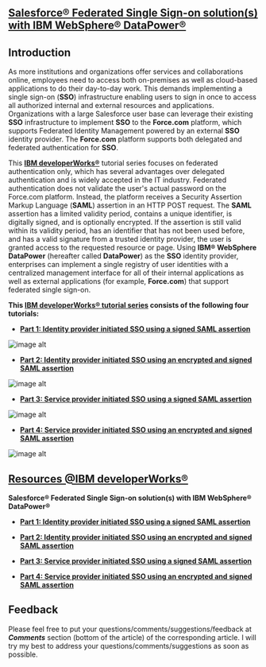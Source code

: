[Salesforce® Federated Single Sign-on solution(s) with IBM WebSphere® DataPower®][9]
----------------------------------------

Introduction
------------

As more institutions and organizations offer services and collaborations online, employees need to access both on-premises as well as cloud-based applications to do their day-to-day work. This demands implementing a single sign-on (**SSO**) infrastructure enabling users to sign in once to access all authorized internal and external resources and applications. Organizations with a large Salesforce user base can leverage their existing **SSO** infrastructure to implement **SSO** to the **Force.com** platform, which supports Federated Identity Management powered by an external **SSO** identity provider. The **Force.com** platform supports both delegated and federated authentication for **SSO**.

This **[IBM developerWorks®][9]** tutorial series focuses on federated authentication only, which has several advantages over delegated authentication and is widely accepted in the IT industry. Federated authentication does not validate the user's actual password on the Force.com platform. Instead, the platform receives a Security Assertion Markup Language (**SAML**) assertion in an HTTP POST request. The **SAML** assertion has a limited validity period, contains a unique identifier, is digitally signed, and is optionally encrypted. If the assertion is still valid within its validity period, has an identifier that has not been used before, and has a valid signature from a trusted identity provider, the user is granted access to the requested resource or page. Using **IBM® WebSphere DataPower** (hereafter called **DataPower**) as the **SSO** identity provider, enterprises can implement a single registry of user identities with a centralized management interface for all of their internal applications as well as external applications (for example, **Force.com**) that support federated single sign-on.

**This [IBM developerWorks® tutorial series][9] consists of the following four tutorials:**


 - **[Part 1: Identity provider initiated
   SSO using a signed SAML assertion][1]**

![image alt][2]

 - **[Part 2: Identity provider initiated
   SSO using an encrypted and signed
   SAML assertion][3]**

![image alt][4]

 - **[Part 3: Service provider initiated
   SSO using a signed SAML assertion][5]**

![image alt][6]

 - **[Part 4: Service provider initiated
   SSO using an encrypted and signed
   SAML assertion][7]**

![image alt][8]

[Resources @IBM developerWorks®][9]
---------

**Salesforce® Federated Single Sign-on solution(s) with IBM WebSphere® DataPower®**

 - **[Part 1: Identity provider initiated
   SSO using a signed SAML assertion][10]**

 - **[Part 2: Identity provider initiated
   SSO using an encrypted and signed
   SAML assertion][11]**

 - **[Part 3: Service provider initiated
   SSO using a signed SAML assertion][12]**

 - **[Part 4: Service provider initiated
   SSO using an encrypted and signed
   SAML assertion][13]**

Feedback
--------

Please feel free to put your questions/comments/suggestions/feedback at ***Comments*** section (bottom of the article) of the corresponding article. I will try my best to address your questions/comments/suggestions as soon as possible.


  [1]: http://www.ibm.com/developerworks/websphere/library/techarticles/1505_pal1/1505_pal1.html
  [2]: 
http://www.ibm.com/developerworks/websphere/library/techarticles/1505_pal1/images/figure2.png
  [3]:  http://www.ibm.com/developerworks/websphere/library/techarticles/1505_pal2/1505_pal2.html
  [4]: 
http://www.ibm.com/developerworks/websphere/library/techarticles/1505_pal2/images/figure1.png
  [5]: http://www.ibm.com/developerworks/websphere/library/techarticles/1505_pal3/1505_pal3.html
  [6]: 
http://www.ibm.com/developerworks/websphere/library/techarticles/1505_pal3/images/figure2.png
  [7]: http://www.ibm.com/developerworks/websphere/library/techarticles/1505_pal4/1505_pal4.html
  [8]: 
http://www.ibm.com/developerworks/websphere/library/techarticles/1505_pal4/images/figure1.png
  [9]: http://www.ibm.com/developerworks/views/websphere/libraryview.jsp?search_by=Implementing+Salesforce+federated+single
  [10]: http://www.ibm.com/developerworks/websphere/library/techarticles/1505_pal1/1505_pal1.html
  [11]:  http://www.ibm.com/developerworks/websphere/library/techarticles/1505_pal2/1505_pal2.html
  [12]: http://www.ibm.com/developerworks/websphere/library/techarticles/1505_pal3/1505_pal3.html
  [13]: http://www.ibm.com/developerworks/websphere/library/techarticles/1505_pal4/1505_pal4.html
